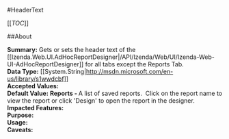 #HeaderText

[[_TOC_]]

##About

**Summary:** Gets or sets the header text of the [[Izenda.Web.UI.AdHocReportDesigner|/API/Izenda/Web/UI/Izenda-Web-UI-AdHocReportDesigner]] for all tabs except the Reports Tab.  
**Data Type:** [[System.String|http://msdn.microsoft.com/en-us/library/s1wwdcbf]]  
**Accepted Values:**   
**Default Value:** <STRONG>Reports - </STRONG>A list of saved reports.&nbsp; Click on the report name to view the report or click 'Design' to open the report in the designer.  
**Impacted Features:**   
**Purpose:**   
**Usage:**   
**Caveats:**   

